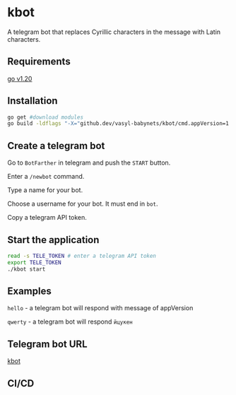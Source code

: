 # kbot 

A telegram bot that replaces Cyrillic characters in the message with Latin characters.

## Requirements

[go v1.20](https://go.dev/doc/install)

## Installation

```bash
go get #download modules
go build -ldflags "-X="github.dev/vasyl-babynets/kbot/cmd.appVersion=1.06 #buid app
```

## Create a telegram bot

Go to `BotFarther` in telegram and push the `START` button.

Enter a `/newbot` command.

Type a name for your bot.

Choose a username for your bot. It must end in `bot`.

Copy a telegram API token.

## Start the application

```bash
read -s TELE_TOKEN # enter a telegram API token
export TELE_TOKEN
./kbot start
```
## Examples

`hello` - a telegram bot will respond with message of appVersion

`qwerty` - a telegram bot will respond `йцукен`

## Telegram bot URL

[kbot](https://t.me/vasylbabynets_bot)

## CI/CD